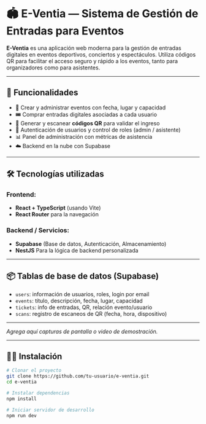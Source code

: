 # 🏟️ E-Ventia — Sistema de Gestión de Entradas para Eventos

**E-Ventia** es una aplicación web moderna para la gestión de entradas digitales en eventos deportivos, conciertos y espectáculos. Utiliza códigos QR para facilitar el acceso seguro y rápido a los eventos, tanto para organizadores como para asistentes.

---

## 🚀 Funcionalidades

- 🧾 Crear y administrar eventos con fecha, lugar y capacidad
- 🎟️ Comprar entradas digitales asociadas a cada usuario
- 📱 Generar y escanear **códigos QR** para validar el ingreso
- 🔐 Autenticación de usuarios y control de roles (admin / asistente)
- 📊 Panel de administración con métricas de asistencia
- ☁️ Backend en la nube con Supabase 

---

## 🛠️ Tecnologías utilizadas

### Frontend:
- **React + TypeScript** (usando Vite)
- **React Router** para la navegación

### Backend / Servicios:
- **Supabase** (Base de datos, Autenticación, Almacenamiento)
- **NestJS**  Para la lógica de backend personalizada

---

## 📦 Tablas de base de datos (Supabase)

- `users`: información de usuarios, roles, login por email
- `events`: título, descripción, fecha, lugar, capacidad
- `tickets`: info de entradas, QR, relación evento/usuario
- `scans`: registro de escaneos de QR (fecha, hora, dispositivo)

---

_Agrega aquí capturas de pantalla o video de demostración._

---

## 🧑‍💻 Instalación

```bash
# Clonar el proyecto
git clone https://github.com/tu-usuario/e-ventia.git
cd e-ventia

# Instalar dependencias
npm install

# Iniciar servidor de desarrollo
npm run dev
